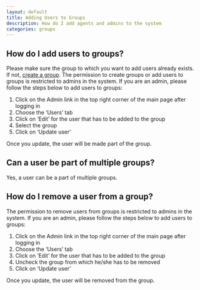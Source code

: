 ```yaml
---
layout: default
title: Adding Users to Groups
description: How do I add agents and admins to the system
categories: groups
---
```


How do I add users to groups?
-----------------------------

Please make sure the group to which you want to add users already exists. If not, [create a group](/adding-groups). The permission to create groups or add users to groups is restricted to admins in the system. If you are an admin, please follow the steps below to add users to groups:

1. Click on the Admin link in the top right corner of the main page after logging in
2. Choose the ‘Users’ tab
3. Click on ‘Edit’ for the user that has to be added to the group
4. Select the group 
5. Click on ‘Update user’

Once you update, the user will be made part of the group.

Can a user be part of multiple groups?
--------------------------------------

Yes, a user can be a part of multiple groups.


How do I remove a user from a group?
------------------------------------

The permission to remove users from groups is restricted to admins in the system. If you are an admin, please follow the steps below to add users to groups:

1. Click on the Admin link in the top right corner of the main page after logging in
2. Choose the ‘Users’ tab
3. Click on ‘Edit’ for the user that has to be added to the group
4. Uncheck the group from which he/she has to be removed 
5. Click on ‘Update user’

Once you update, the user will be removed from the group.
